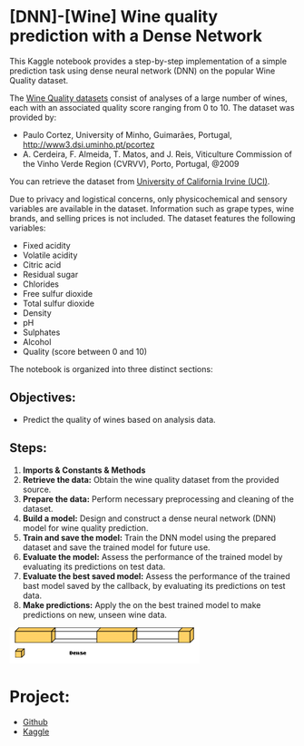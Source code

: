 # [DNN]-[Wine] Wine quality prediction with a Dense Network

This Kaggle notebook provides a step-by-step implementation of a simple prediction task using dense neural network (DNN) on the popular Wine Quality dataset.

The [Wine Quality datasets](https://archive.ics.uci.edu/ml/datasets/wine+Quality) consist of analyses of a large number of wines, each with an associated quality score ranging from 0 to 10. The dataset was provided by:
- Paulo Cortez, University of Minho, Guimarães, Portugal, http://www3.dsi.uminho.pt/pcortez
- A. Cerdeira, F. Almeida, T. Matos, and J. Reis, Viticulture Commission of the Vinho Verde Region (CVRVV), Porto, Portugal, @2009

You can retrieve the dataset from [University of California Irvine (UCI)](https://archive-beta.ics.uci.edu/ml/datasets/wine+quality).

Due to privacy and logistical concerns, only physicochemical and sensory variables are available in the dataset. Information such as grape types, wine brands, and selling prices is not included. The dataset features the following variables:
- Fixed acidity
- Volatile acidity
- Citric acid
- Residual sugar
- Chlorides
- Free sulfur dioxide
- Total sulfur dioxide
- Density
- pH
- Sulphates
- Alcohol
- Quality (score between 0 and 10)

The notebook is organized into three distinct sections:

## Objectives:
- Predict the quality of wines based on analysis data.

## Steps:
1. **Imports & Constants & Methods**
2. **Retrieve the data:** Obtain the wine quality dataset from the provided source.
3. **Prepare the data:** Perform necessary preprocessing and cleaning of the dataset.
4. **Build a model:** Design and construct a dense neural network (DNN) model for wine quality prediction.
5. **Train and save the model:** Train the DNN model using the prepared dataset and save the trained model for future use.
6. **Evaluate the model:** Assess the performance of the trained model by evaluating its predictions on test data.
7. **Evaluate the best saved model:** Assess the performance of the trained bast model saved by the callback, by evaluating its predictions on test data.
8. **Make predictions:** Apply the on the best trained model to make predictions on new, unseen wine data.

![DNN](dnn.png)

# Project:

- [Github](https://github.com/YanSteph/DNN-Wine-quality-prediction-with-a-Dense-Network/blob/main/dnn-wine-wine-quality-prediction-with-dnn.ipynb)
- [Kaggle](https://www.kaggle.com/code/yannicksteph/dnn-wine-wine-quality-prediction-with-dnn)


